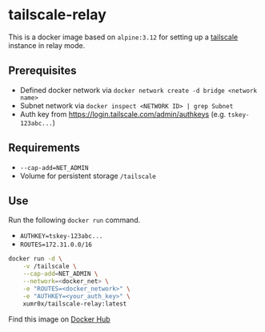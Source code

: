 # tailscale-relay

This is a docker image based on `alpine:3.12` for setting up a [tailscale](https://tailscale.com) instance in relay mode.

## Prerequisites

- Defined docker network via `docker network create -d bridge <network name>`
- Subnet network via `docker inspect <NETWORK ID> | grep Subnet`
- Auth key from https://login.tailscale.com/admin/authkeys (e.g. `tskey-123abc...`)

## Requirements

- `--cap-add=NET_ADMIN`
- Volume for persistent storage `/tailscale`

## Use

Run the following `docker run` command.

- `AUTHKEY=tskey-123abc...`
- `ROUTES=172.31.0.0/16`

```bash
docker run -d \
    -v /tailscale \
    --cap-add=NET_ADMIN \
    --network=<docker_net> \
    -e "ROUTES=<docker_network>" \
    -e "AUTHKEY=<your_auth_key>" \
    xumr0x/tailscale-relay:latest
```

Find this image on [Docker Hub](https://hub.docker.com/r/xumr0x/tailscale-relay)
